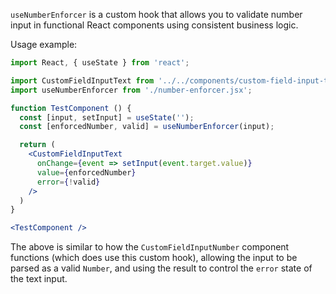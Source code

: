 `useNumberEnforcer` is a custom hook that allows you to validate number input in functional React components using consistent business logic.

Usage example:
```jsx
import React, { useState } from 'react';

import CustomFieldInputText from '../../components/custom-field-input-text/custom-field-input-text.jsx';
import useNumberEnforcer from './number-enforcer.jsx';

function TestComponent () {
  const [input, setInput] = useState('');
  const [enforcedNumber, valid] = useNumberEnforcer(input);

  return (
    <CustomFieldInputText
      onChange={event => setInput(event.target.value)}
      value={enforcedNumber}
      error={!valid}
    />
  )
}

<TestComponent />
```

The above is similar to how the `CustomFieldInputNumber` component functions (which does use this custom hook), allowing the input to be parsed as a valid `Number`, and using the result to control the `error` state of the text input.
